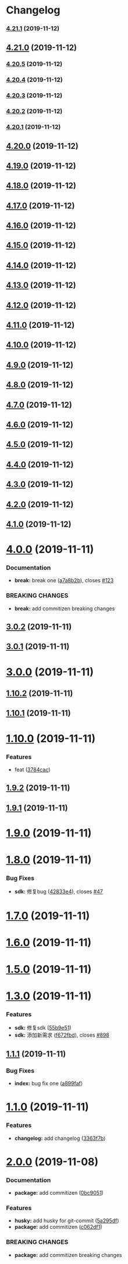 # Changelog 
### [4.21.1](https://github.com/weiruifeng/testgit/compare/v4.21.0...v4.21.1) (2019-11-12)

## [4.21.0](https://github.com/weiruifeng/testgit/compare/v4.20.5...v4.21.0) (2019-11-12)

### [4.20.5](https://github.com/weiruifeng/testgit/compare/v4.20.4...v4.20.5) (2019-11-12)

### [4.20.4](https://github.com/weiruifeng/testgit/compare/v4.20.3...v4.20.4) (2019-11-12)

### [4.20.3](https://github.com/weiruifeng/testgit/compare/v4.20.2...v4.20.3) (2019-11-12)

### [4.20.2](https://github.com/weiruifeng/testgit/compare/v4.20.1...v4.20.2) (2019-11-12)

### [4.20.1](https://github.com/weiruifeng/testgit/compare/v4.20.0...v4.20.1) (2019-11-12)

## [4.20.0](https://github.com/weiruifeng/testgit/compare/v4.19.0...v4.20.0) (2019-11-12)

## [4.19.0](https://github.com/weiruifeng/testgit/compare/v4.18.0...v4.19.0) (2019-11-12)

## [4.18.0](https://github.com/weiruifeng/testgit/compare/v4.17.0...v4.18.0) (2019-11-12)

## [4.17.0](https://github.com/weiruifeng/testgit/compare/v4.16.0...v4.17.0) (2019-11-12)

## [4.16.0](https://github.com/weiruifeng/testgit/compare/v4.15.0...v4.16.0) (2019-11-12)

## [4.15.0](https://github.com/weiruifeng/testgit/compare/v4.14.0...v4.15.0) (2019-11-12)

## [4.14.0](https://github.com/weiruifeng/testgit/compare/v4.13.0...v4.14.0) (2019-11-12)

## [4.13.0](https://github.com/weiruifeng/testgit/compare/v4.12.0...v4.13.0) (2019-11-12)

## [4.12.0](https://github.com/weiruifeng/testgit/compare/v4.11.0...v4.12.0) (2019-11-12)

## [4.11.0](https://github.com/weiruifeng/testgit/compare/v4.10.0...v4.11.0) (2019-11-12)

## [4.10.0](https://github.com/weiruifeng/testgit/compare/v4.9.0...v4.10.0) (2019-11-12)

## [4.9.0](https://github.com/weiruifeng/testgit/compare/v4.8.0...v4.9.0) (2019-11-12)

## [4.8.0](https://github.com/weiruifeng/testgit/compare/v4.7.0...v4.8.0) (2019-11-12)

## [4.7.0](https://github.com/weiruifeng/testgit/compare/v4.6.0...v4.7.0) (2019-11-12)

## [4.6.0](https://github.com/weiruifeng/testgit/compare/v4.5.0...v4.6.0) (2019-11-12)

## [4.5.0](https://github.com/weiruifeng/testgit/compare/v4.4.0...v4.5.0) (2019-11-12)

## [4.4.0](https://github.com/weiruifeng/testgit/compare/v4.3.0...v4.4.0) (2019-11-12)

## [4.3.0](https://github.com/weiruifeng/testgit/compare/v4.2.0...v4.3.0) (2019-11-12)

## [4.2.0](https://github.com/weiruifeng/testgit/compare/v4.1.0...v4.2.0) (2019-11-12)

## [4.1.0](https://github.com/weiruifeng/testgit/compare/v4.0.0...v4.1.0) (2019-11-12)

# [4.0.0](https://github.com/weiruifeng/testgit/compare/v3.0.2...v4.0.0) (2019-11-11)


### Documentation

* **break:** break one ([a7a8b2b](https://github.com/weiruifeng/testgit/commit/a7a8b2bd4905135675a896e395f936f1da7dc7e8)), closes [#123](https://github.com/weiruifeng/testgit/issues/123)


### BREAKING CHANGES

* **break:** add commitizen breaking changes



## [3.0.2](https://github.com/weiruifeng/testgit/compare/v3.0.1...v3.0.2) (2019-11-11)



## [3.0.1](https://github.com/weiruifeng/testgit/compare/v3.0.0...v3.0.1) (2019-11-11)



# [3.0.0](https://github.com/weiruifeng/testgit/compare/v1.10.2...v3.0.0) (2019-11-11)



## [1.10.2](https://github.com/weiruifeng/testgit/compare/v1.10.1...v1.10.2) (2019-11-11)



## [1.10.1](https://github.com/weiruifeng/testgit/compare/v1.10.0...v1.10.1) (2019-11-11)



# [1.10.0](https://github.com/weiruifeng/testgit/compare/v1.9.2...v1.10.0) (2019-11-11)


### Features

* feat ([3784cac](https://github.com/weiruifeng/testgit/commit/3784cacbc277ae47ff44af6f724d7aa23df6074f))



## [1.9.2](https://github.com/weiruifeng/testgit/compare/v1.9.1...v1.9.2) (2019-11-11)



## [1.9.1](https://github.com/weiruifeng/testgit/compare/v1.9.0...v1.9.1) (2019-11-11)



# [1.9.0](https://github.com/weiruifeng/testgit/compare/v1.8.0...v1.9.0) (2019-11-11)



# [1.8.0](https://github.com/weiruifeng/testgit/compare/v1.7.0...v1.8.0) (2019-11-11)


### Bug Fixes

* **sdk:** 修复bug ([42833e4](https://github.com/weiruifeng/testgit/commit/42833e493d0b5f9ecb28fb5d7762003ab2b67893)), closes [#47](https://github.com/weiruifeng/testgit/issues/47)



# [1.7.0](https://github.com/weiruifeng/testgit/compare/v1.6.0...v1.7.0) (2019-11-11)



# [1.6.0](https://github.com/weiruifeng/testgit/compare/v1.5.0...v1.6.0) (2019-11-11)



# [1.5.0](https://github.com/weiruifeng/testgit/compare/v1.3.0...v1.5.0) (2019-11-11)



# [1.3.0](https://github.com/weiruifeng/testgit/compare/v1.1.1...v1.3.0) (2019-11-11)


### Features

* **sdk:** 修复sdk ([55b9e51](https://github.com/weiruifeng/testgit/commit/55b9e51d9b42a45d29fc57e1c429f457fb17cb10))
* **sdk:** 添加新需求 ([f672fbd](https://github.com/weiruifeng/testgit/commit/f672fbd5b8ea13af342499cfc43761840c3900ee)), closes [#898](https://github.com/weiruifeng/testgit/issues/898)



## [1.1.1](https://github.com/weiruifeng/testgit/compare/v1.1.0...v1.1.1) (2019-11-11)


### Bug Fixes

* **index:** bug fix one ([a899faf](https://github.com/weiruifeng/testgit/commit/a899faf29fdd63df9a3cb088bf0ac22f64c3cd6f))



# [1.1.0](https://github.com/weiruifeng/testgit/compare/v2.0.0...v1.1.0) (2019-11-11)


### Features

* **changelog:** add changelog ([3363f7b](https://github.com/weiruifeng/testgit/commit/3363f7b8939f1c75aad19b35115d527cebe519a5))



# [2.0.0](https://github.com/weiruifeng/testgit/compare/0bc90516a39559982e26c093af0dfb24c9c4f545...v2.0.0) (2019-11-08)


### Documentation

* **package:** add commitizen ([0bc9051](https://github.com/weiruifeng/testgit/commit/0bc90516a39559982e26c093af0dfb24c9c4f545))


### Features

* **husky:** add husky for git-commit ([5a295df](https://github.com/weiruifeng/testgit/commit/5a295df5bafee29eb3c579f70d50889062d70f1c))
* **package:** add commitizen ([c062df1](https://github.com/weiruifeng/testgit/commit/c062df1624f7ea57c27bd997cc47a519c0281052))


### BREAKING CHANGES

* **package:** add commitizen breaking changes

